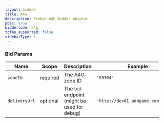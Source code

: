 ```yaml
---
layout: bidder
title: A4G
description: Prebid A4G Bidder Adaptor
pbjs: true
biddercode: a4g
tcfeu_supported: false
sidebarType: 1
---
```


### Bid Params


| Name          | Scope    | Description                                | Example                             | Type     |
|---------------|----------|--------------------------------------------|-------------------------------------|----------|
| `zoneId`      | required | The A4G zone ID                            | `'59304'`                           | `string` |
| `deliveryUrl` | optional | The bid endpoint (might be used for debug) | `'http://dev01.ad4game.com/v1/bid'` | `string` |
